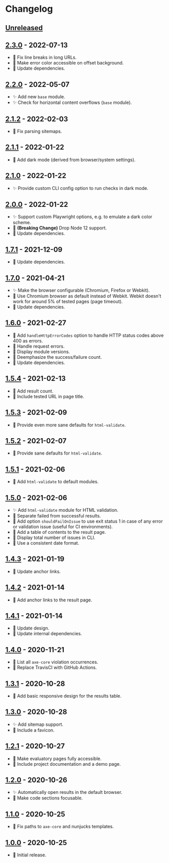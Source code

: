 # Changelog

## [Unreleased]

## [2.3.0] - 2022-07-13

- :gem: Fix line breaks in long URLs.
- :gem: Make error color accessible on offset background.
- :hammer: Update dependencies.

## [2.2.0] - 2022-05-07

- :sparkles: Add new `base` module.
- :sparkles: Check for horizontal content overflows (`base` module).

## [2.1.2] - 2022-02-03

- :bug: Fix parsing sitemaps.

## [2.1.1] - 2022-01-22

- :gem: Add dark mode (derived from browser/system settings).

## [2.1.0] - 2022-01-22

- :sparkles: Provide custom CLI config option to run checks in dark mode.

## [2.0.0] - 2022-01-22

- :sparkles: Support custom Playwright options, e.g. to emulate a dark color scheme.
- :hammer: **(Breaking Change)** Drop Node 12 support.
- :hammer: Update dependencies.

## [1.7.1] - 2021-12-09

- :hammer: Update dependencies.

## [1.7.0] - 2021-04-21

- :sparkles: Make the browser configurable (Chromium, Firefox or Webkit).
- :rocket: Use Chromium browser as default instead of Webkit. Webkit doesn't work for around 5% of tested pages (page timeout).
- :hammer: Update dependencies.

## [1.6.0] - 2021-02-27

- :rocket: Add `handleHttpErrorCodes` option to handle HTTP status codes above 400 as errors.
- :rocket: Handle request errors.
- :rocket: Display module versions.
- :gem: Deemphasize the success/failure count.
- :hammer: Update dependencies.

## [1.5.4] - 2021-02-13

- :rocket: Add result count.
- :rocket: Include tested URL in page title.

## [1.5.3] - 2021-02-09

- :rocket: Provide even more sane defaults for `html-validate`.

## [1.5.2] - 2021-02-07

- :rocket: Provide sane defaults for `html-validate`.

## [1.5.1] - 2021-02-06

- :rocket: Add `html-validate` to default modules.

## [1.5.0] - 2021-02-06

- :sparkles: Add `html-validate` module for HTML validation.
- :rocket: Separate failed from successful results.
- :rocket: Add option `shouldFailOnIssue` to use exit status 1 in case of any error or validation issue (useful for CI environments).
- :rocket: Add a table of contents to the result page.
- :rocket: Display total number of issues in CLI.
- :rocket: Use a consistent date format.

## [1.4.3] - 2021-01-19

- :gem: Update anchor links.

## [1.4.2] - 2021-01-14

- :rocket: Add anchor links to the result page.

## [1.4.1] - 2021-01-14

- :gem: Update design.
- :hammer: Update internal dependencies.

## [1.4.0] - 2020-11-21

- :bug: List all `axe-core` violation occurrences.
- :hammer: Replace TravisCI with GitHub Actions.

## [1.3.1] - 2020-10-28

- :rocket: Add basic responsive design for the results table.

## [1.3.0] - 2020-10-28

- :sparkles: Add sitemap support.
- :rocket: Include a favicon.

## [1.2.1] - 2020-10-27

- :rocket: Make evaluatory pages fully accessible.
- :book: Include project documentation and a demo page.

## [1.2.0] - 2020-10-26

- :sparkles: Automatically open results in the default browser.
- :rocket: Make code sections focusable.

## [1.1.0] - 2020-10-25

- :bug: Fix paths to `axe-core` and nunjucks templates.

## [1.0.0] - 2020-10-25

- :tada: Initial release.

[Unreleased]: https://github.com/darekkay/evaluatory/compare/2.3.0...HEAD
[2.3.0]: https://github.com/darekkay/evaluatory/compare/2.2.0...2.3.0
[2.2.0]: https://github.com/darekkay/evaluatory/compare/2.1.2...2.2.0
[2.1.2]: https://github.com/darekkay/evaluatory/compare/2.1.1...2.1.2
[2.1.1]: https://github.com/darekkay/evaluatory/compare/2.1.0...2.1.1
[2.1.0]: https://github.com/darekkay/evaluatory/compare/2.0.0...2.1.0
[2.0.0]: https://github.com/darekkay/evaluatory/compare/1.7.1...2.0.0
[1.7.1]: https://github.com/darekkay/evaluatory/compare/1.7.0...1.7.1
[1.7.0]: https://github.com/darekkay/evaluatory/compare/1.6.0...1.7.0
[1.6.0]: https://github.com/darekkay/evaluatory/compare/1.5.4...1.6.0
[1.5.4]: https://github.com/darekkay/evaluatory/compare/1.5.3...1.5.4
[1.5.3]: https://github.com/darekkay/evaluatory/compare/1.5.2...1.5.3
[1.5.2]: https://github.com/darekkay/evaluatory/compare/1.5.1...1.5.2
[1.5.1]: https://github.com/darekkay/evaluatory/compare/1.5.0...1.5.1
[1.5.0]: https://github.com/darekkay/evaluatory/compare/1.4.3...1.5.0
[1.4.3]: https://github.com/darekkay/evaluatory/compare/1.4.2...1.4.3
[1.4.2]: https://github.com/darekkay/evaluatory/compare/1.4.1...1.4.2
[1.4.1]: https://github.com/darekkay/evaluatory/compare/1.4.0...1.4.1
[1.4.0]: https://github.com/darekkay/evaluatory/compare/1.3.1...1.4.0
[1.3.1]: https://github.com/darekkay/evaluatory/compare/1.3.0...1.3.1
[1.3.0]: https://github.com/darekkay/evaluatory/compare/1.2.1...1.3.0
[1.2.1]: https://github.com/darekkay/evaluatory/compare/1.2.0...1.2.1
[1.2.0]: https://github.com/darekkay/evaluatory/compare/1.1.0...1.2.0
[1.1.0]: https://github.com/darekkay/evaluatory/compare/1.0.0...1.1.0
[1.0.0]: https://github.com/darekkay/evaluatory/compare/tag/1.0.0
